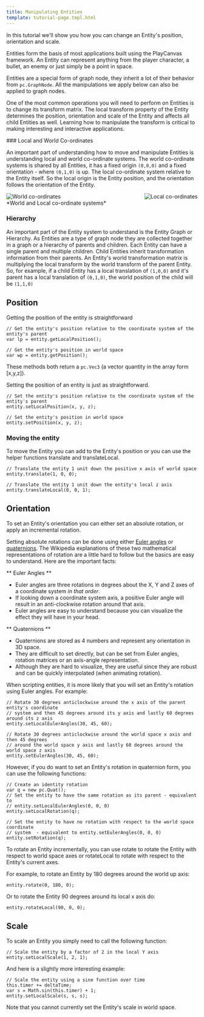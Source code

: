 ```yaml
---
title: Manipulating Entities
template: tutorial-page.tmpl.html
---
```


In this tutorial we'll show you how you can change an Entity's position, orientation and scale.

Entities form the basis of most applications built using the PlayCanvas framework. An Entity can represent anything from the player character, a bullet, an enemy or just simply be a point in space.

Entities are a special form of graph node, they inherit a lot of their behavior from `pc.GraphNode`. All the manipulations we apply below can also be applied to graph nodes.

One of the most common operations you will need to perform on Entities is to change its transform matrix. The local transform property of the Entity determines the position, orientation and scale of the Entity and affects all child Entities as well. Learning how to manipulate the transform is critical to making interesting and interactive applications.

### Local and World Co-ordinates

An important part of understanding how to move and manipulate Entities is understanding local and world co-ordinate systems. The world co-ordinate systems is shared by all Entities, it has a fixed origin `(0,0,0)` and a fixed orientation - where `(0,1,0)` is up. The local co-ordinate system relative to the Entity itself. So the local origin is the Entity position, and the orientation follows the orientation of the Entity.

<img src="/images/tutorials/world.jpg" style="float:left;" alt="World co-ordinates"/>
<img src="/images/tutorials/local.jpg" style="float:right;" alt="Local co-ordinates"/>
<div style="clear:both" />
*World and Local co-ordinate systems*
<br />

### Hierarchy

An important part of the Entity system to understand is the Entity Graph or Hierarchy. As Entities are a type of graph node they are collected together in a graph or a hierarchy of parents and children. Each Entity can have a single parent and multiple children. Child Entities inherit transformation information from their parents. An Entity's world transformation matrix is multiplying the local transform by the world transform of the parent Entity. So, for example, if a child Entity has a local translation of `(1,0,0)` and it's parent has a local translation of `(0,1,0)`, the world position of the child will be `(1,1,0)`

## Position

Getting the position of the entity is straightforward

~~~js~~~
// Get the entity's position relative to the coordinate system of the entity's parent
var lp = entity.getLocalPosition();

// Get the entity's position in world space
var wp = entity.getPosition();
~~~

These methods both return a `pc.Vec3` (a vector quantity in the array form [x,y,z]).

Setting the position of an entity is just as straightforward.

~~~js~~~
// Set the entity's position relative to the coordinate system of the entity's parent
entity.setLocalPosition(x, y, z);

// Set the entity's position in world space
entity.setPosition(x, y, z);
~~~

### Moving the entity

To move the Entity you can add to the Entity's position or you can use the helper functions translate and translateLocal.

~~~js~~~
// Translate the entity 1 unit down the positive x axis of world space
entity.translate(1, 0, 0);

// Translate the entity 1 unit down the entity's local z axis
entity.translateLocal(0, 0, 1);
~~~

## Orientation

To set an Entity's orientation you can either set an absolute rotation, or apply an incremental rotation.

Setting absolute rotations can be done using either [Euler angles][eulers] or [quaternions][quaternions]. The Wikipedia explanations of these two mathematical representations of rotation are a little hard to follow but the basics are easy to understand. Here are the important facts:

** Euler Angles **

* Euler angles are three rotations in degrees about the X, Y and Z axes of a coordinate system *in that order*.
* If looking down a coordinate system axis, a positive Euler angle will result in an anti-clockwise rotation around that axis.
* Euler angles are easy to understand because you can visualize the effect they will have in your head.

** Quaternions **

* Quaternions are stored as 4 numbers and represent any orientation in 3D space.
* They are difficult to set directly, but can be set from Euler angles, rotation matrices or an axis-angle representation.
* Although they are hard to visualize, they are useful since they are robust and can be quickly interpolated (when animating rotation).

When scripting entities, it is more likely that you will set an Entity's rotation using Euler angles. For example:

~~~js~~~
// Rotate 30 degrees anticlockwise around the x axis of the parent entity's coordinate
// system and then 45 degrees around its y axis and lastly 60 degrees around its z axis
entity.setLocalEulerAngles(30, 45, 60);

// Rotate 30 degrees anticlockwise around the world space x axis and then 45 degrees
// around the world space y axis and lastly 60 degrees around the world space z axis
entity.setEulerAngles(30, 45, 60);
~~~
However, if you do want to set an Entity's rotation in quaternion form, you can use the following functions:

~~~js~~~
// Create an identity rotation
var q = new pc.Quat();
// Set the entity to have the same rotation as its parent - equivalent to
// entity.setLocalEulerAngles(0, 0, 0)
entity.setLocalRotation(q);

// Set the entity to have no rotation with respect to the world space coordinate
// system  - equivalent to entity.setEulerAngles(0, 0, 0)
entity.setRotation(q);
~~~

To rotate an Entity incrementally, you can use rotate to rotate the Entity with respect to world space axes or rotateLocal to rotate with respect to the Entity's current axes.

For example, to rotate an Entity by 180 degrees around the world up axis:

~~~js~~~
entity.rotate(0, 180, 0);
~~~

Or to rotate the Entity 90 degrees around its local x axis do:

~~~js~~~
entity.rotateLocal(90, 0, 0);
~~~

## Scale

To scale an Entity you simply need to call the following function:

~~~js~~~
// Scale the entity by a factor of 2 in the local Y axis
entity.setLocalScale(1, 2, 1);
~~~

And here is a slightly more interesting example:

~~~js~~~
// Scale the entity using a sine function over time
this.timer += deltaTime;
var s = Math.sin(this.timer) + 1;
entity.setLocalScale(s, s, s);
~~~

Note that you cannot currently set the Entity's scale in world space.

[eulers]: http://en.wikipedia.org/wiki/Euler_angles
[quaternions]: http://en.wikipedia.org/wiki/Quaternion
